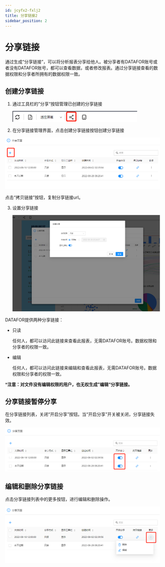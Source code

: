 ```yaml
---
id: jcyfx2-fxlj2
title: 分享链接2
sidebar_position: 2
---
```

# 分享链接

通过生成“分享链接”，可以将分析报表分享给他人。被分享者有DATAFOR账号或者没有DATAFOR账号，都可以查看数据，或者修改报表。通过分享链接查看的数据权限和分享者所拥有的数据权限一致。

## 创建分享链接

1. 通过工具栏的”分享“按钮管理已创建的分享链接

   <div align="left"><img src="../../static/img/datafor/share/image-20220828201920281.png" alt="image-20220828201920281" style="zoom:80%;" /></div>

2. 在分享链接管理界面，点击创建分享链接按钮创建分享链接

  <div align="left"><img src="../../static/img/datafor/share/image-20220828202439760.png" alt="image-20220828202439760" style="zoom:80%;" /></div>

  点击“拷贝链接”按钮，复制分享链接url。 

3. 设置分享链接

     <div align="left"><img src="../../static/img/datafor/share/image-20220828202536562.png" alt="image-20220828202536562" style="zoom:80%;" /></div>



DATAFOR提供两种分享链接：

- 只读

  任何人，都可以访问此链接来查看此报表，无需DATAFOR账号。数据权限和分享者的权限一致。

- 编辑

  任何人，都可以访问此链接来编辑和查看此报表，无需DATAFOR账号。数据权限和分享者的权限一致。

***注意：对文件没有编辑权限的用户，也无权生成”编辑“分享链接。**

## 分享链接暂停分享

在分享链接列表，关闭“开启分享”按钮。当“开启分享”开关被关闭，分享链接失效。

<div align="left"><img src="../../static/img/datafor/share/image-20220828205005834.png" alt="image-20220828205005834" style="zoom: 80%;" /></div>

## 编辑和删除分享链接

点击分享链接列表中的更多按钮，进行编辑和删除操作。

<div align="left"><img src="../../static/img/datafor/share/image-20220828205310410.png" alt="image-20220828205310410" style="zoom:80%;" /></div>
